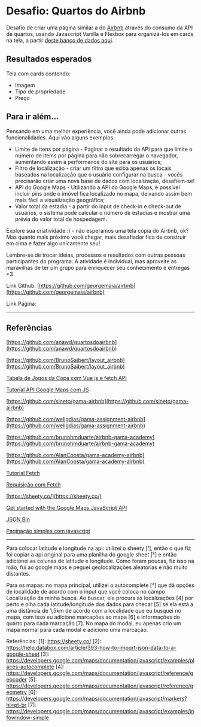 # Desafio: Quartos do Airbnb

Desafio de criar uma página similar a do [Airbnb](https://www.airbnb.com.br/) através do consumo da API de quartos, usando Javascript Vanilla e Flexbox para organizá-los em cards na tela, a partir [deste banco de dados aqui](https://api.sheety.co/30b6e400-9023-4a15-8e6c-16aa4e3b1e72).

## Resultados esperados
Tela com cards contendo:
* Imagem
* Tipo de propriedade
* Preço

## Para ir além...

Pensando em uma melhor experiência, você ainda pode adicionar outras funcionalidades. Aqui vão alguns exemplos:

* Limite de itens por página - Paginar o resultado da API para que limite o número de items por página para não sobrecarregar o navegador, aumentando assim a performance do site para os usuários;
* Filtro de localização - criar um filtro que exiba apenas os locais baseados na localização que o usuário configurar na busca - vocês precisarão criar uma nova base de dados com localização, desafiem-se!
* API do Google Maps - Utilizando a API do Google Maps, é possível incluir pins onde o imóvel fica localizado no mapa, deixando assim bem mais fácil a visualização geográfica;
* Valor total da estadia - a partir do input de check-in e check-out de usuários, o sistema pode calcular o número de estadias e mostrar uma prévia do valor total de hospedagem.

Explore sua criatividade :) - não esperamos uma tela cópia do Airbnb, ok? Mas quanto mais próximo você chegar, mais desafiador fica de construir em cima e fazer algo unicamente seu!

Lembre-se de trocar ideias, processos e resultados com outras pessoas participantes do programa.
A atividade é individual, mas aproveite as maravilhas de ter um grupo para enriquecer seu conhecimento e entregas <3

Link Github: [https://github.com/georgemaia/airbnb](https://github.com/georgemaia/airbnb)

Link Página: 

---

## Referências

[https://github.com/anawd/quartosdoairbnb](https://github.com/anawd/quartosdoairbnb)

[https://github.com/BrunoSaibert/layout_airbnb](https://github.com/BrunoSaibert/layout_airbnb)

[Tabela de Jogos da Copa com Vue js e fetch API](https://www.youtube.com/watch?v=7LYnM1iG1sY&t=10s)

[Tutorial API Google Maps com JS](https://github.com/Camila-00/Tutorial-GoogleMaps)

[https://github.com/sineto/gama-airbnb](https://github.com/sineto/gama-airbnb)

[https://github.com/wellgdias/gama-assignment-airbnb](https://github.com/wellgdias/gama-assignment-airbnb)

[https://github.com/brunohmduarte/airbnb-gama-academy](https://github.com/brunohmduarte/airbnb-gama-academy)

[https://github.com/AlanCoosta/gama-academy-airbnb](https://github.com/AlanCoosta/gama-academy-airbnb)

[Tutorial Fetch](https://youtu.be/69SGdDf6Aws)

[Requisição com Fetch](https://codepen.io/kardoso/pen/YzyYpJE)

[https://sheety.co/](https://sheety.co/)

[Get started with the Google Maps JavaScript API](https://developers.google.com/maps/documentation/javascript/tutorial?hl=pt-br)

[JSON Bin](https://jsonbin.io/)

[Paginação simples com javascript](https://braziljs.org/artigos/criando-um-sistema-de-paginacao-simples-com-javascript/)

---

Para colocar latitude e longitude na api: utilizei o sheety [¹], então o que fiz foi copiar a api original para uma planilha do google sheet [²] e então adicionei as colunas de latitude e longitude. Como foram poucas, fiz isso na mão, fui ao google maps e peguei geolocalizações aleatórias e não muito distantes.

Para os mapas: no mapa principal, utilizei o autocomplete [³] que dá opções de localidade de acordo com o input que você coloca no campo Localização da minha busca. Ao buscar, ele procura as localizações [4] por perto e olha cada latitude/longitude dos dados para checar [5] se ela está a uma distância de 1,5km de acordo com a localidade que eu busquei no mapa, com isso eu adiciono marcações ao mapa [6] e informações do quarto para cada marcação [7]. No mapa do modal, eu apenas crio um mapa normal para cada modal e adiciono uma marcação.


Referências:
[1]: https://sheety.co/
[2]: https://help.databox.com/article/393-how-to-import-json-data-to-a-google-sheet
[3]: https://developers.google.com/maps/documentation/javascript/examples/places-autocomplete
[4]: https://developers.google.com/maps/documentation/javascript/reference/geocoder
[5]: https://developers.google.com/maps/documentation/javascript/reference/geometry
[6]: https://developers.google.com/maps/documentation/javascript/markers?hl=pt-br
[7]: https://developers.google.com/maps/documentation/javascript/examples/infowindow-simple